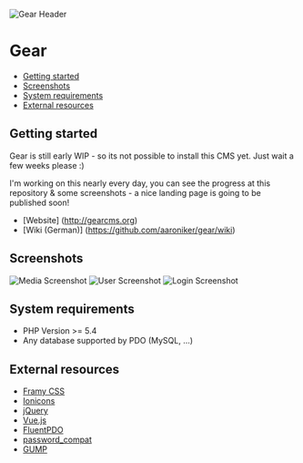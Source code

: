 ![Gear Header](https://raw.githubusercontent.com/aaroniker/gear/master/media/header.png "Gear Header")

# Gear

* [Getting started](#getting-started)
* [Screenshots](#screenshots)
* [System requirements](#system-requirements)
* [External resources](#external-resources)

## Getting started

Gear is still early WIP - so its not possible to install this CMS yet.
Just wait a few weeks please :)

I'm working on this nearly every day, you can see the progress at this repository & some screenshots - a nice landing page is going to be published soon!

* [Website] (http://gearcms.org)
* [Wiki (German)] (https://github.com/aaroniker/gear/wiki)

## Screenshots

![Media Screenshot](https://raw.githubusercontent.com/aaroniker/gear/master/media/media-screenshot.png "Media Screenshot")
![User Screenshot](https://raw.githubusercontent.com/aaroniker/gear/master/media/user-screenshot.png "User Screenshot")
![Login Screenshot](https://raw.githubusercontent.com/aaroniker/gear/master/media/login-screenshot.png "Login Screenshot")

## System requirements

*  PHP Version >= 5.4
*  Any database supported by PDO (MySQL, ...)

## External resources

* [Framy CSS](http://www.framycss.org/)
* [Ionicons](http://ionicons.com/)
* [jQuery](https://jquery.com/)
* [Vue.js](http://vuejs.org/)
* [FluentPDO](http://lichtner.github.io/fluentpdo/)
* [password_compat](https://github.com/ircmaxell/password_compat)
* [GUMP](https://github.com/Wixel/GUMP)
